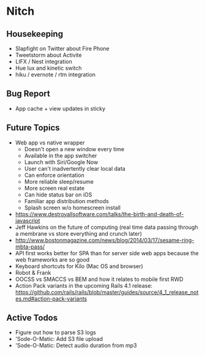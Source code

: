 Nitch
=====

## Housekeeping

* Slapfight on Twitter about Fire Phone
* Tweetstorm about Activite
* LIFX / Nest integration
* Hue lux and kinetic switch
* hiku / evernote / rtm integration

## Bug Report

* App cache + view updates in sticky

## Future Topics

* Web app vs native wrapper
    * Doesn't open a new window every time
    * Available in the app switcher
    * Launch with Siri/Google Now
    * User can't inadvertently clear local data
    * Can enforce orientation
    * More reliable sleep/resume
    * More screen real estate
    * Can hide status bar on iOS
    * Familiar app distribution methods
    * Splash screen w/o homescreen install
* https://www.destroyallsoftware.com/talks/the-birth-and-death-of-javascript
* Jeff Hawkins on the future of computing (real time data passing through a membrane vs store everything and crunch later)
* http://www.bostonmagazine.com/news/blog/2014/03/17/sesame-ring-mbta-pass/
* API first works better for SPA than for server side web apps because the web frameworks are so good
* Keyboard shortcuts for Kilo (Mac OS and browser)
* Robot & Frank
* OOCSS vs SMACCS vs BEM and how it relates to mobile first RWD
* Action Pack variants in the upcoming Rails 4.1 release: https://github.com/rails/rails/blob/master/guides/source/4_1_release_notes.md#action-pack-variants

## Active Todos

* Figure out how to parse S3 logs
* 'Sode-O-Matic: Add S3 file upload
* 'Sode-O-Matic: Detect audio duration from mp3
